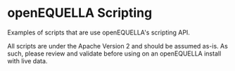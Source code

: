 # openEQUELLA Scripting
  
Examples of scripts that are use openEQUELLA's scripting API.  
  
All scripts are under the Apache Version 2 and should be assumed as-is.  As such, please review and validate before using on an openEQUELLA install with live data.
